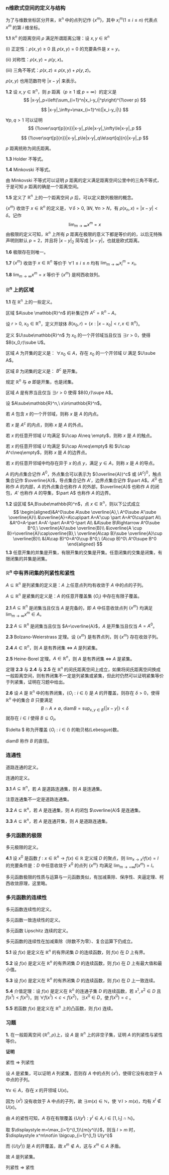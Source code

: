 ### n维欧式空间的定义与结构

为了与维数坐标区分开来，$\mathbb{R}^n$ 中的点列记作 $\{x^m\}$，其中 $x_i^m(1\le i\le n)$ 代表点 $x^m$ 的第 $i$ 维坐标。

**1.1** $\mathbb{R}^n$ 的距离空间 $\rho$ 满足所谓距离公理：设 $x,y\in\mathbb{R}^n$

$(\text{i})$ 正定性：$\rho(x,y)\ge 0$ 且 $\rho(x,y)=0$ 的充要条件是 $x=y$。

$(\text{ii})$ 对称性：$\rho(x,y)=\rho(y,x)$。

$(\text{iii})$ 三角不等式：$\rho(x,z)\le\rho(x,y)+\rho(y,z)$。

$\rho(x,y)$ 也用范数符号 $|x-y|$ 来表示。 

**1.2** 设 $x,y\in\mathbb{R}^n$，则 $p$ 距离（$p\ge 1$ 或 $p=\infty$）的定义是
$$
|x-y|_p=\left(\sum_{i=1}^n|x_i-y_i|^p\right)^{1\over p}
$$

$$
|x-y|_\infty=\max_{i=1}^n\{|x_i-y_i|\}
$$

$\forall p,q>1$ 可以证明
$$
{1\over\sqrt[p]{n}}|x-y|_p\le|x-y|_\infty\le|x-y|_p
$$

$$
{1\over\sqrt[p]{n}}|x-y|_p\le|x-y|_q\le\sqrt[q]{n}|x-y|_p
$$



$p$ 距离统称为闵氏距离。

**1.3** $\text{Holder}$ 不等式。

**1.4** $\text{Minkovski}$ 不等式。

由 $\text{Minkovski}$ 不等式可以证明 $p$ 距离的定义满足距离空间公里中的三角不等式，于是可知 $p$ 距离的确是一个距离空间。

**1.5** 定义了 $\mathbb{R}^n$ 上的一个距离空间 $\rho$ 后，可以定义数列极限的概念。

$\{x^m\}$ 收敛于 $x\in\mathbb{R}^n$ 的定义是，$\forall \delta>0,\ \exists N,\ \forall n>N$，有 $\rho(x_n,x)=|x-y|<\delta$。记作
$$
\lim_{m\to\infty}x^m=x
$$
由极限的定义可知，$\mathbb{R}^n$ 上所有 $p$ 距离在极限的意义下都是等价的的，以后无特殊声明则默认 $p=2$，并且将 $|x-y|_2$ 简写成 $|x-y|$，也就是欧式距离。

**1.6** 极限存在则唯一。

**1.7** $\{x^m\}$ 收敛于 $x\in\mathbb{R}^n$ 等价于 $\forall 1\le i\le n$ 均有 $\displaystyle \lim_{m\to\infty} x^m_i=x_i$。

**1.8** $\displaystyle \lim_{m\to\infty} x^m=x$ 等价于 $\{x^m\}$ 是柯西收敛列。



### $\mathbb{R}^n$ 上的区域

**1.1** 在 $\mathbb{R}^n$ 上的一些定义。

区域 $A\sube \mathbb{R}^n$ 的补集记作 $A^c=\mathbb{R}^n-A$。

设 $r>0,\ x_0\in\mathbb{R}^n$，定义开球体 $B(x_0,r)=\{x:|x-x_0|<r,x\in\mathbb{R}^n\}$。

定义 $U\sube\mathbb{R}^n$ 为 $x_0$ 的一个开邻域当且仅当 $\exists r>0$，使得 $B(x_0,r)\sube U$。

区域 $A$ 为开集的定义是： $\forall x_0\in A$，存在 $x_0$ 的一个开邻域 $U$ 满足 $U\sube A$。

区域 $B$ 为闭集的定义是： $B^c$ 是开集。

规定 $\mathbb{R}^n$ 与 $\emptyset$ 即是开集，也是闭集。 

区域 $A$ 是有界当且仅当 $\exists r>0$ 使得 $B(0,r)\supe A$。



设 $A\sube\mathbb{R}^n,\ x\in\mathbb{R}^n$。

若 $A$ 包含 $x$ 的一个开邻域，则称 $x$ 是 $A$ 的内点。

若 $x$ 是 $A^c$ 的内点，则称 $x$ 是 $A$ 的外点。

若 $x$ 的任意开邻域 $U$ 均满足 $U\cap A\neq \empty$，则称 $x$ 是 $A$ 的触点。

若 $x$ 的任意开邻域 $U$ 均满足 $U\cap A\neq\empty$ 和 $U\cap A^c\neq\empty$，则称 $x$ 是 $A$ 的边界点。

若 $x$ 的任意开邻域中均存在异于 $x$ 的点 $y$，满足 $y\in A$，则称 $x$ 是 $A$ 的导点。

$A$ 的内点集合记作 $A^0$，外点集合可以表示为 $(\overline{A})^c$ 或 $(A^c)^0$，触点集合记作 $\overline{A}$，导点集合记作 $A'$，边界点集合记作 $\part A$。$A^0$ 也称作 $A$ 的内部，$A$ 的外点集合也称作 $A$ 的外部，$\overline{A}$ 也称作 $A$ 的闭包，$A'$ 也称作 $A$ 的导集，$\part A$ 也称作 $A$ 的边界。



**1.2** 设区域 $A,B\sube\mathbb{R}^n$，点 $x\in\mathbb{R}^n$，则以下公式成立
$$
\begin{aligned}&A^0\sube A\sube \overline{A},\ A^0\sube A'\sube \overline{A}\\
&\overline{A}=A\cup\part A=A'\cup \part A=A^0\cup\part A\\
&A^0=A-\part A=A'-\part A=A^0-\part A\\
&A\sube B\Rightarrow A^0\sube B^0,\ \overline{A}\sube \overline{B}\\
&\overline{A \cup B}=\overline{A}\cap\overline{B},\ \overline{A\cap B}\sube \overline{A}\cup \overline{B}\\
&(A\cap B)^0=A^0\cup B^0,\ (A\cup B)^0\ A^0\supe B^0
\end{aligned}
$$
**1.3** 任意开集的并集是开集，有限开集的交集是开集。任意闭集的交集是闭集，有限闭集的并集是闭集。



### $\mathbb{R}^n$ 中有界闭集的列紧性和紧性

$A\subseteq\mathbb{R}^n$ 是列紧集的定义是：$A$ 上任意点列均有收敛于 $A$ 中的点的子列。

$A\subseteq\mathbb{R}^n$ 是紧集的定义是：$A$ 的任意开覆盖集 $\{O_i\}$ 中存在有限子覆盖。

**2.1** $A\subseteq\mathbb{R}^n$ 是闭集当且仅当 $A$ 是完备的，即 $A$ 中任意收敛点列 $\{x^m\}$ 均满足 $\displaystyle \lim_{m\to\infty} x^m\in A$。

**2.2** $A\subseteq\mathbb{R}^n$ 是闭集当且仅当 $A=\overline{A}$，$A$ 是开集当且仅当 $A=A^0$。

**2.3** $\text{Bolzano-Weierstrass}$ 定理。设 $\{x^m\}$ 是有界点列，则 $\{x^m\}$ 存在收敛子列。

**2.4** $A\in\mathbb{R}^n$，则 $A$ 是有界闭集 $\Leftrightarrow$ $A$ 是列紧集。

**2.5** $\text{Heine-Borel}$ 定理。$A\in\mathbb{R}^n$，则 $A$ 是有界闭集 $\Leftrightarrow$ $A$ 是紧集。

定理 **2.3** 与 **2.4** 与 **2.5** 在 $\mathbb{R}^n$ 的闵氏距离空间上成立，如果将闵氏距离空间换成一般距离空间，则有界闭集不一定是列紧集或紧集，但此时仍然可以证明紧集等价于列紧集，证明在习题中给出。

**2.6** 设 $A$ 是 $\mathbb{R}^n$ 中的有界闭集，$\{O_i:i\in I\}$ 是 $A$ 的开覆盖，则存在 $\delta>0$，使得 $\mathbb{R}^n$ 中的集合 $B$ 只要满足
$$
B\cap A\neq\emptyset,\ \mathrm{diam} B=\sup_{x,y\in B}\{|x-y|\}<\delta
$$
就存在 $i\in I$ 使得 $B\subseteq O_i$。

$\delta $ 称为开覆盖 $\{O_i:i\in I\}$ 的勒贝格($\text{Lebesgue}$)数。

$\mathrm{diam} B$ 称作 $B$ 的直径。



### 连通性

道路连通的定义。

连通的定义。

**3.1** $A\subseteq\mathbb{R}^n$，若 $A$ 是道路连通集，则 $A$ 是连通集。

注意连通集不一定是道路连通集。

**3.2** $A\subseteq\mathbb{R}^n$，若 $A$ 是连通集，则 A 的闭包 $\overline{A}$ 是连通集。

**3.3** $A\subseteq\mathbb{R}^n$，若 $A$ 是连通开集，则 $A$ 是道路连通集。



### 多元函数的极限

多元极限的定义。

**4.1** 设 $x^0$ 是函数 $f:x\in\mathbb{R}^n\to f(x)\in\mathbb{R}$ 定义域 $D$ 的聚点，则 $\displaystyle \lim_{x\to x^0} f(x)=l$ 的充要条件是：$D$ 中任意收敛于 $x^0$ 的点列 $\{x^m\}$ 均满足 $\displaystyle \lim_{m\to+\infty} f(x^m)=l$。

多元函数极限的性质与运算与一元函数类似，有加减乘除、保序性、夹逼定理、柯西收敛原理，这里略。



### 多元函数的连续性

多元函数连续性的定义。

多元函数一致连续性的定义。

多元函数 $\text{Lipschitz}$ 连续的定义。

多元函数的连续性在加减乘除（除数不为零）、复合运算下仍成立。

**5.1** 设 $f(x)$ 是定义在 $\mathbb{R}^n$ 的有界闭集 $D$ 的连续函数，则 $f(x)$ 在 $D$ 上有界。

**5.2** 设 $f(x)$ 是定义在 $\mathbb{R}^n$ 的有界闭集 $D$ 的连续函数，则 $f(x)$ 在 $D$ 上有最大值和最小值。

**5.3** 设 $f(x)$ 是定义在 $\mathbb{R}^n$ 的有界闭集 $D$ 的连续函数，则 $f(x)$ 在 $D$ 上一致连续。

**5.4** 介值定理：设 $f(x)$ 是定义在 $\mathbb{R}^n$ 的连通子集 $D$ 的连续函数，若 $x^1,x^2\in D$ 且 $f(x^1)<f(x^2)$，则 $\forall f(x^1)<c<f(x^2)$，$\exists x^0\in D$，使 $f(x^0) = c$ 。

**5.5** 若函数 $f(x)$ 是定义在 $\mathbb{R}^{n}$ 上的凸函数，则 $f(x)$ 连续。



### 习题

**1.** 在一般距离空间 $\{\mathbb{R}^n,\rho\}$上，设 $A$ 是 $\mathbb{R}^n$ 上的非空子集，证明 $A$ 的列紧性与紧性等价。

**证明**

紧性 $\Rightarrow$ 列紧性

设 $A$ 是紧集，可以证明 $A$ 列紧集，否则存 $A$ 中的点列 $\{x^i\}$，使得它没有收敛于 A 中点的子列。

$\forall x\in A$，存在 $x$ 的开领域 $U(x)$。

因为 $\{x^i\}$ 没有收敛于 A 中点的子列，故 $\exists m(x)\in\mathbb{N}$，使 $\forall l>m(x)$，均有 $x^l\not\in U(x)$。

由 $A$ 的紧性可知，$A$ 存在有限覆盖 $\{U(y^i):y^i\in A,i\in[1,l_1]\cap\mathbb{N}\}$。

取 $\displaystyle m=\max_{i=1}^{l_1}\{m(y^i)\}$，则当 $l>m$ 时，$\displaystyle x^m\not\in \bigcup_{i=1}^{l_1} U(y^i)$

而 $\{U(y^i)\}$ 是 $A$ 的开覆盖，故 $x^m\not\in A$，这与 $x^m\in A$ 矛盾。

故 $A$ 是列紧集。

列紧性 $\Rightarrow$ 紧性



